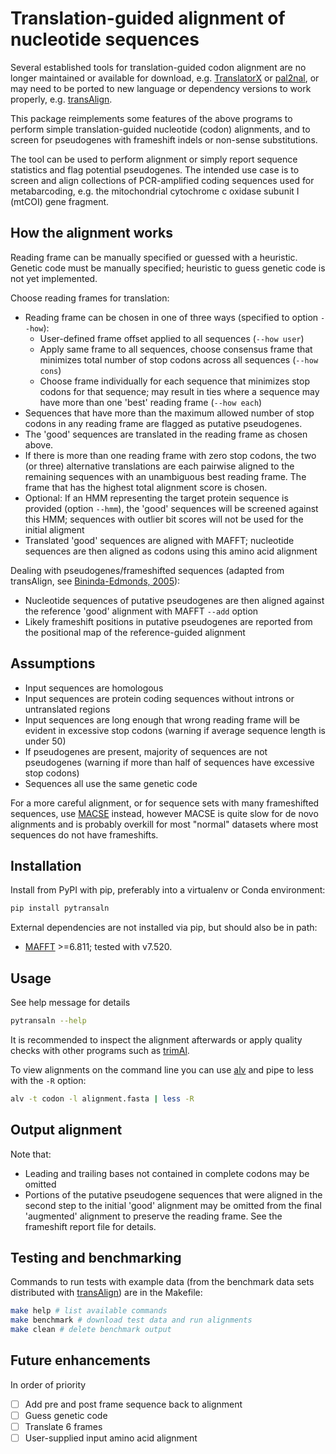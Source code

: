 Translation-guided alignment of nucleotide sequences
====================================================

Several established tools for translation-guided codon alignment are no longer
maintained or available for download, e.g.
[TranslatorX](https://doi.org/10.1093/nar/gkq291) or
[pal2nal](https://www.bork.embl.de/pal2nal/), or may need to be ported to new
language or dependency versions to work properly, e.g.
[transAlign](https://uol.de/systematik-evolutionsbiologie/programme).

This package reimplements some features of the above programs to perform simple
translation-guided nucleotide (codon) alignments, and to screen for pseudogenes
with frameshift indels or non-sense substitutions.

The tool can be used to perform alignment or simply report sequence statistics
and flag potential pseudogenes. The intended use case is to screen and align
collections of PCR-amplified coding sequences used for metabarcoding, e.g. the
mitochondrial cytochrome c oxidase subunit I (mtCOI) gene fragment.


## How the alignment works

Reading frame can be manually specified or guessed with a heuristic. Genetic
code must be manually specified; heuristic to guess genetic code is not yet
implemented.

Choose reading frames for translation:
* Reading frame can be chosen in one of three ways (specified to option `--how`):
  * User-defined frame offset applied to all sequences (`--how user`)
  * Apply same frame to all sequences, choose consensus frame that minimizes
    total number of stop codons across all sequences (`--how cons`)
  * Choose frame individually for each sequence that minimizes stop codons for
    that sequence; may result in ties where a sequence may have more than one
    'best' reading frame (`--how each`)
* Sequences that have more than the maximum allowed number of stop codons in
  any reading frame are flagged as putative pseudogenes. 
* The 'good' sequences are translated in the reading frame as chosen above.
* If there is more than one reading frame with zero stop codons, the two (or
  three) alternative translations are each pairwise aligned to the remaining
  sequences with an unambiguous best reading frame. The frame that has the
  highest total alignment score is chosen.
* Optional: If an HMM representing the target protein sequence is provided
  (option `--hmm`), the 'good' sequences will be screened against this HMM;
  sequences with outlier bit scores will not be used for the initial aligment
* Translated 'good' sequences are aligned with MAFFT; nucleotide sequences are
  then aligned as codons using this amino acid alignment

Dealing with pseudogenes/frameshifted sequences (adapted from transAlign, see
[Bininda-Edmonds, 2005](https://doi.org/10.1186/1471-2105-6-156)):
* Nucleotide sequences of putative pseudogenes are then aligned against the
  reference 'good' alignment with MAFFT `--add` option
* Likely frameshift positions in putative pseudogenes are reported from the
  positional map of the reference-guided alignment


## Assumptions

* Input sequences are homologous
* Input sequences are protein coding sequences without introns or untranslated
  regions
* Input sequences are long enough that wrong reading frame will be evident in
  excessive stop codons (warning if average sequence length is under 50)
* If pseudogenes are present, majority of sequences are not pseudogenes
  (warning if more than half of sequences have excessive stop codons)
* Sequences all use the same genetic code

For a more careful alignment, or for sequence sets with many frameshifted
sequences, use [MACSE](https://www.agap-ge2pop.org/macse/) instead, however
MACSE is quite slow for de novo alignments and is probably overkill for most
"normal" datasets where most sequences do not have frameshifts.


## Installation

Install from PyPI with pip, preferably into a virtualenv or Conda environment:

```bash
pip install pytransaln
```

External dependencies are not installed via pip, but should also be in path:
* [MAFFT](https://mafft.cbrc.jp/alignment/software/) >=6.811; tested with v7.520.


## Usage

See help message for details

```bash
pytransaln --help
```

It is recommended to inspect the alignment afterwards or apply quality checks
with other programs such as [trimAl](http://trimal.cgenomics.org/).

To view alignments on the command line you can use
[alv](https://github.com/arvestad/alv) and pipe to less with the `-R` option:

```bash
alv -t codon -l alignment.fasta | less -R
```


## Output alignment

Note that:
* Leading and trailing bases not contained in complete codons may be omitted
* Portions of the putative pseudogene sequences that were aligned in the second
  step to the initial 'good' alignment may be omitted from the final
  'augmented' alignment to preserve the reading frame. See the frameshift
  report file for details.


## Testing and benchmarking

Commands to run tests with example data (from the benchmark data sets
distributed with
[transAlign](https://uol.de/systematik-evolutionsbiologie/programme)) are in
the Makefile:

```bash
make help # list available commands
make benchmark # download test data and run alignments
make clean # delete benchmark output
```


## Future enhancements

In order of priority

- [ ] Add pre and post frame sequence back to alignment
- [ ] Guess genetic code
- [ ] Translate 6 frames
- [ ] User-supplied input amino acid alignment
